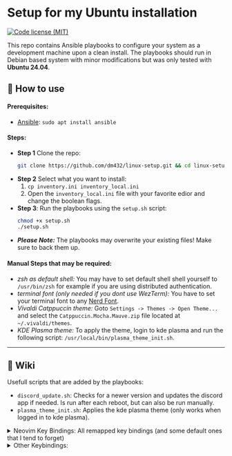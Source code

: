 # Setup for my Ubuntu installation 
[![Code license (MIT)](https://img.shields.io/badge/License-MIT-yellow.svg)](https://github.com/dm432/post-install/blob/master/LICENSE)

This repo contains Ansible playbooks to configure your system as a development machine upon a clean install. The playbooks should run in Debian based system with minor modifications but was only tested with __Ubuntu 24.04__.

## 🔧 How to use
#### Prerequisites:
- [Ansible](https://github.com/ansible/ansible): `sudo apt install ansible`

#### Steps:
- **Step 1** Clone the repo:
  ```bash
  git clone https://github.com/dm432/linux-setup.git && cd linux-setup
  ```
- **Step 2** Select what you want to install: 
    1. `cp inventory.ini inventory_local.ini` 
    2. Open the `inventory_local.ini` file with your favorite edior and change the boolean flags.
- **Step 3**: Run the playbooks using the `setup.sh` script:
  ```bash
  chmod +x setup.sh
  ./setup.sh
  ```
- **_Please Note:_** The playbooks may overwrite your existing files! Make sure to back them up.

#### Manual Steps that may be required:
- _zsh as default shell:_ You may have to set default shell shell yourself to `/usr/bin/zsh` for example if you are using distributed authentication.
- _terminal font (only needed if you dont use WezTerm):_ You have to set your terminal font to any [Nerd Font](https://www.nerdfonts.com/).
- _Vivaldi Catppuccin theme:_ Goto `Settings -> Themes -> Open Theme...` and select the `Catppuccin.Mocha.Mauve.zip` file located at `~/.vivaldi/themes`.
- _KDE Plasma theme:_ To apply the theme, login to kde plasma and run the following script: `/usr/local/bin/plasma_theme_init.sh`.

---

## 📖 Wiki
Usefull scripts that are added by the playbooks:
  - `discord_update.sh`: Checks for a newer version and updates the discord app if needed. Is run after each reboot, but can also be run manually.
  - `plasma_theme_init.sh`: Applies the kde plasma theme (only works when logged in to kde plasma).

<details>
  <summary>Neovim Key Bindings: All remapped key bindings (and some default ones that I tend to forget)</summary>


  __IntelliJ Note:__ The playbook will create the `.ideavimrc` file in the users home directory to use with IntelliJ's `IdeaVim` plugin. Keep in mind that many keybinds listed here, especially from Neovim plugins, are not supported by `IdeaVim` and will not work.

  | Action                                                    | Key             |
  | --------------------------------------------------------- |---------------- |
  | Exit insert mode                                          | `jk`            |
  | Vertical split                                            | `Leader + i`    |
  | Horizontal split                                          | `Leader + u`    |
  | Move half page screen *up*                                | `Ctrl + u`      |
  | Move half page screen *down*                              | `Ctrl + d`      |
  | *Clear* Search Highlight                                  | `Space + c`     |
  | *Project View*: Open                                      | `Space + pv`    |
  | *Project View*: Create file/folder                        | `a`             |
  | *Project View*: Delete file/folder                        | `d`             |
  | *Project View*: Cut file/folder                           | `c`             |
  | *Project View*: Copy file/folder                          | `c`             |
  | *Project View*: Paste file/folder                         | `p`             |
  | *Project View*: Copy absolute file path                   | `g + y`         |
  | Find file in project (*Project Find*)                     | `Space + pf`    |
  | Find file in git repository                               | `Ctrl + p`      |
  | Search for word under cursor in project files             | `Space + pws`   |
  | Search for Word under cursor in project files             | `Space + pWs`   |
  | Search text in project files (*Project Search*)           | `Space + ps`    |
  | Search for neovim help tags (*Vim Help*)                  | `Space + vh`    |
  | Autocomplete: Open                                        | `Ctrl + Space`  |
  | Autocomplete: Previous                                    | `Ctrl + p`      |
  | Autocomplete: Next                                        | `Ctrl + n`      |
  | Autocomplete: Confirm                                     | `Ctrl + y`      |
  | Undo Tree: Toggle menu                                    | `Space + r`     |
  | *Harpoon*: Toggle quick menu                              | `Space + h`     |
  | Harpoon: Add file                                         | `Space + a`     |
  | Harpoon: Jump to file 1                                   | `Ctrl + 1`      |
  | Harpoon: Jump to file 2                                   | `Ctrl + 2`      |
  | Harpoon: Jump to file 3                                   | `Ctrl + 3`      |
  | Harpoon: Jump to file 4                                   | `Ctrl + 4`      |
  | Fugitive: *Git* status                                    | `Space + g`     |
  | lsp: *Goto Definition*                                    | `gd`            |
  | lsp: Open hover window                                    | `K`             |
  | lsp: *Rename*                                             | `Space + lrn`   |
  | lsp: *Code action*                                        | `Space + lca`   |
  | lsp: *Open references*                                    | `Space + lor`   |
  | lsp: *Open floating* window                               | `Space + lof`   |
  | List *buffers*                                            | `Space + b`     |
  | *Next* buffer                                             | `Ctrl + n`      |
  | Previous buffer                                           | `Ctrl + m`      |
  | Jump to buffer                                            | `Meta + number` |
  | Conform: Trigger formatting                               | `Space + l`     |
  | Open Mason menu                                           | `:Mason`        |

</details>

<details>
  <summary>Other Keybindings:</summary>

  | Action                                                    | Key              |
  | --------------------------------------------------------- |------------------|
  | WezTerm: Toogle fullscreen                                | `Ctrl + f`       |
  | WezTerm: Open Emoji picker                                | `Ctrl +  U`       |
  | Tmux: Leader key                                          | `Ctrl + Space`   |
  | Tmux: Vertical split                                      | `Leader + i`     |
  | Tmux: Horizontal split                                    | `Leader + u`     |
  | Tmux/Neovim: Navigate between windows                     | `Ctrl + h/j/k/l` |
  | Tmux: Create window                                       | `Leader + c`     |
  | Tmux: *Next* window                                       | `Leader + n`     |
  | Tmux: Previous window                                     | `Leader + m`     |
 
</details>
 
